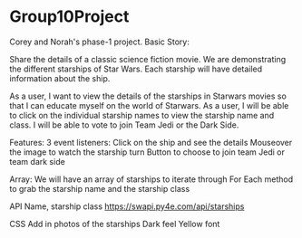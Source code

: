 # Group10Project
Corey and Norah's phase-1 project. 
Basic Story:

Share the details of a classic science fiction movie. We are demonstrating the different starships of Star Wars. Each starship will have detailed information about the ship.

As a user, I want to view the details of the starships in Starwars movies so that I can educate myself on the world of Starwars. As a user, I will be able to click on the individual starship names to view the starship name and class. I will be able to vote to join Team Jedi or the Dark Side.

Features: 3 event listeners: Click on the ship and see the details Mouseover the image to watch the starship turn Button to choose to join team Jedi or team dark side

Array: We will have an array of starships to iterate through For Each method to grab the starship name and the starship class

API Name, starship class https://swapi.py4e.com/api/starships

CSS Add in photos of the starships Dark feel Yellow font